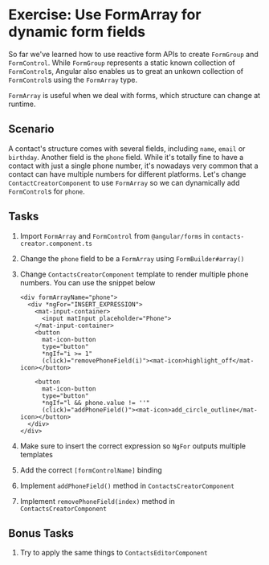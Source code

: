 # Exercise: Use FormArray for dynamic form fields

So far we've learned how to use reactive form APIs to create `FormGroup` and `FormControl`. While `FormGroup` represents a static known collection of `FormControl`s, Angular also enables us to great an unkown collection of `FormControl`s using the `FormArray` type.

`FormArray` is useful when we deal with forms, which structure can change at runtime.

## Scenario

A contact's structure  comes with several fields, including `name`, `email` or `birthday`. Another field is the `phone` field. While it's totally fine to have a contact with just a single phone number, it's nowadays very common that a contact can have multiple numbers for different platforms. Let's change `ContactCreatorComponent` to use `FormArray` so we can dynamically add `FormControl`s for `phone`.

## Tasks

1. Import `FormArray` and `FormControl` from `@angular/forms` in `contacts-creator.component.ts`
2. Change the `phone` field to be a `FormArray` using `FormBuilder#array()`
3. Change `ContactsCreatorComponent` template to render multiple phone numbers. You can use the snippet below

    ```
    <div formArrayName="phone">
      <div *ngFor="INSERT_EXPRESSION">
        <mat-input-container>
          <input matInput placeholder="Phone">
        </mat-input-container>
        <button
          mat-icon-button
          type="button"
          *ngIf="i >= 1"
          (click)="removePhoneField(i)"><mat-icon>highlight_off</mat-icon></button>

        <button
          mat-icon-button
          type="button"
          *ngIf="l && phone.value != ''"
          (click)="addPhoneField()"><mat-icon>add_circle_outline</mat-icon></button>
      </div>
    </div>
    ```
4. Make sure to insert the correct expression so `NgFor` outputs multiple templates
5. Add the correct `[formControlName]` binding
6. Implement `addPhoneField()` method in `ContactsCreatorComponent`
7. Implement `removePhoneField(index)` method in `ContactsCreatorComponent`

## Bonus Tasks

1. Try to apply the same things to `ContactsEditorComponent`
